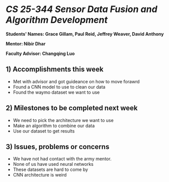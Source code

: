 # *CS 25-344 Sensor Data Fusion and Algorithm Development*

**Students' Names: Grace Gillam, Paul Reid, Jeffrey Weaver, David Anthony**

**Mentor: Nibir Dhar**

**Faculty Advisor: Changqing Luo**

## 1) Accomplishments this week ##
   - Met with advisor and got guideance on how to move forawrd
   - Found a CNN model to use to clean our data
   - Found the waymo dataset we want to use

## 2) Milestones to be completed next week ##
   - We need to pick the architecture we want to use
   - Make an algorithm to combine our data
   - Use our dataset to get results

## 3) Issues, problems or concerns ##
   - We have not had contact with the army mentor.
   - None of us have used neural networks
   - These datasets are hard to come by
   - CNN architecture is weird
   
